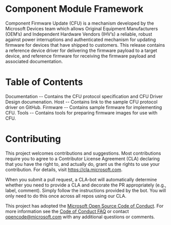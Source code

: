 
# Component Module Framework

Component Firmware Update (CFU) is a mechanism developed by the Microsoft Devices team which allows Original Equipment Manufacturers (OEM’s) and Independent Hardware Vendors (IHV’s) a reliable, robust against power interruptions and authenticated mechanism for updating firmware for devices that have shipped to customers. This release contains a reference device driver for delivering the firmware payload to a target device, and reference firmware for receiving the firmware payload and associated documentation.

# Table of Contents
Documentation -- Contains the CFU protocol specification and CFU Driver Design documenation.
Host -- Contains link to the sample CFU protocol driver on GitHub.
Firmware -- Contains sample firmware for implementing CFU.
Tools -- Contains tools for preparing firmware images for use with CFU.


# Contributing

This project welcomes contributions and suggestions.  Most contributions require you to agree to a
Contributor License Agreement (CLA) declaring that you have the right to, and actually do, grant us
the rights to use your contribution. For details, visit https://cla.microsoft.com.

When you submit a pull request, a CLA-bot will automatically determine whether you need to provide
a CLA and decorate the PR appropriately (e.g., label, comment). Simply follow the instructions
provided by the bot. You will only need to do this once across all repos using our CLA.

This project has adopted the [Microsoft Open Source Code of Conduct](https://opensource.microsoft.com/codeofconduct/).
For more information see the [Code of Conduct FAQ](https://opensource.microsoft.com/codeofconduct/faq/) or
contact [opencode@microsoft.com](mailto:opencode@microsoft.com) with any additional questions or comments.
